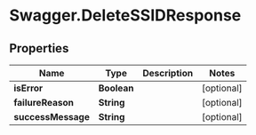 # Swagger.DeleteSSIDResponse

## Properties
Name | Type | Description | Notes
------------ | ------------- | ------------- | -------------
**isError** | **Boolean** |  | [optional] 
**failureReason** | **String** |  | [optional] 
**successMessage** | **String** |  | [optional] 


